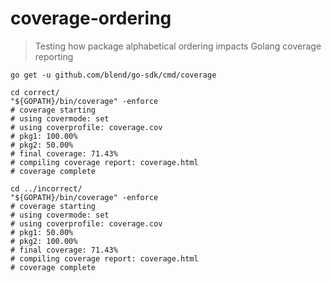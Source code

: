 # coverage-ordering

> Testing how package alphabetical ordering impacts Golang coverage reporting

```
go get -u github.com/blend/go-sdk/cmd/coverage

cd correct/
"${GOPATH}/bin/coverage" -enforce
# coverage starting
# using covermode: set
# using coverprofile: coverage.cov
# pkg1: 100.00%
# pkg2: 50.00%
# final coverage: 71.43%
# compiling coverage report: coverage.html
# coverage complete

cd ../incorrect/
"${GOPATH}/bin/coverage" -enforce
# coverage starting
# using covermode: set
# using coverprofile: coverage.cov
# pkg1: 50.00%
# pkg2: 100.00%
# final coverage: 71.43%
# compiling coverage report: coverage.html
# coverage complete
```
